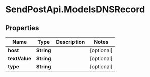 # SendPostApi.ModelsDNSRecord

## Properties
Name | Type | Description | Notes
------------ | ------------- | ------------- | -------------
**host** | **String** |  | [optional] 
**textValue** | **String** |  | [optional] 
**type** | **String** |  | [optional] 
